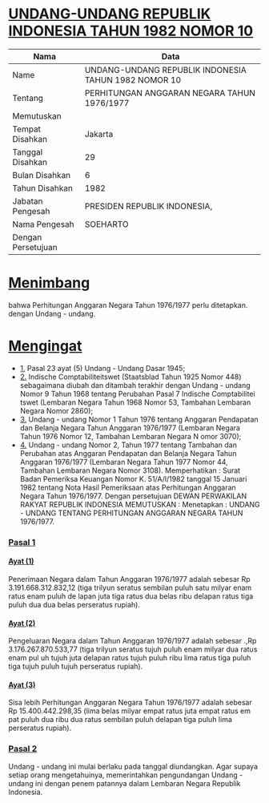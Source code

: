 # [UNDANG-UNDANG REPUBLIK INDONESIA TAHUN 1982 NOMOR 10](http://example.org/legal/peraturan/uu/1982/10)

| Nama | Data |
| ------ | ----- |
|Name|UNDANG-UNDANG REPUBLIK INDONESIA TAHUN 1982 NOMOR 10|
|Tentang| PERHITUNGAN ANGGARAN NEGARA TAHUN 1976/1977|
|Memutuskan||
|Tempat Disahkan|Jakarta|
|Tanggal Disahkan|29|
|Bulan Disahkan|6|
|Tahun Disahkan|1982|
|Jabatan Pengesah|PRESIDEN REPUBLIK INDONESIA,|
|Nama Pengesah|SOEHARTO|
|Dengan Persetujuan||
# [Menimbang](http://example.org/legal/peraturan/uu/1982/10/menimbang)
bahwa Perhitungan Anggaran Negara Tahun 1976/1977 perlu ditetapkan. dengan Undang - undang.
# [Mengingat](http://example.org/legal/peraturan/uu/1982/10/mengingat)

* [1.](http://example.org/legal/peraturan/uu/1982/10/mengingat/huruf/0001) Pasal 23 ayat (5) Undang - Undang Dasar 1945;
* [2.](http://example.org/legal/peraturan/uu/1982/10/mengingat/huruf/0002) Indische Comptabiliteitswet (Staatsblad Tahun 1925 Nomor 448) sebagaimana diubah dan ditambah terakhir dengan Undang - undang Nomor 9 Tahun 1968 tentang Perubahan Pasal 7 Indische Comptabilitei tswet (Lembaran Negara Tahun 1968 Nomor 53, Tambahan Lembaran Negara Nomor 2860);
* [3.](http://example.org/legal/peraturan/uu/1982/10/mengingat/huruf/0003) Undang - undang Nomor 1 Tahun 1976 tentang Anggaran Pendapatan dan Belanja Negara Tahun Anggaran 1976/1977 (Lembaran Negara Tahun 1976 Nomor 12, Tambahan Lembaran Negara N omor 3070);
* [4.](http://example.org/legal/peraturan/uu/1982/10/mengingat/huruf/0004) Undang - undang Nomor 2, Tahun 1977 tentang Tambahan dan Perubahan atas Anggaran Pendapatan dan Belanja Negara Tahun Anggaran 1976/1977 (Lembaran Negara Tahun 1977 Nomor 44, Tambahan Lembaran Negara Nomor 3108). Memperhatikan : Surat Badan Pemeriksa Keuangan Nomor K. 51/A/l/1982 tanggal 15 Januari 1982 tentang Nota Hasil Pemeriksaan atas Perhitungan Anggaran Negara Tahun 1976/1977. Dengan persetujuan DEWAN PERWAKILAN RAKYAT REPUBLIK INDONESIA MEMUTUSKAN : Menetapkan : UNDANG - UNDANG TENTANG PERHITUNGAN ANGGARAN NEGARA TAHUN 1976/1977.

### [Pasal 1](http://example.org/legal/peraturan/uu/1982/10/pasal/0001)

#### [Ayat (1)](http://example.org/legal/peraturan/uu/1982/10/pasal/0001/versi/19820629/ayat/0001)
Penerimaan Negara dalam Tahun Anggaran 1976/1977 adalah sebesar Rp 3.191.668.312.832,12 (tiga trilyun seratus sembilan puluh satu milyar enam ratus enam puluh de lapan juta tiga ratus dua belas ribu delapan ratus tiga puluh dua dua belas perseratus rupiah).

#### [Ayat (2)](http://example.org/legal/peraturan/uu/1982/10/pasal/0001/versi/19820629/ayat/0002)
Pengeluaran Negara dalam Tahun Anggaran 1976/1977 adalah sebesar .,Rp 3.176.267.870.533,77 (tiga trilyun seratus tujuh puluh enam milyar dua ratus enam pul uh tujuh juta delapan ratus tujuh puluh ribu lima ratus tiga puluh tiga tujuh puluh tujuh perseratus rupiah).

#### [Ayat (3)](http://example.org/legal/peraturan/uu/1982/10/pasal/0001/versi/19820629/ayat/0003)
Sisa lebih Perhitungan Anggaran Negara Tahun 1976/1977 adalah sebesar Rp 15.400.442.298,35 (lima belas milyar empat ratus juta empat ratus em pat puluh dua ribu dua ratus sembilan puluh delapan tiga puluh lima perseratus rupiah).


### [Pasal 2](http://example.org/legal/peraturan/uu/1982/10/pasal/0002)
Undang - undang ini mulai berlaku pada tanggal diundangkan. Agar supaya setiap orang mengetahuinya, memerintahkan pengundangan Undang - undang ini dengan penem patannya dalam Lembaran Negara Republik Indonesia.
